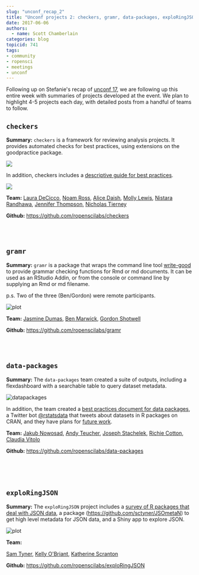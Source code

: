 ```yaml
---
slug: "unconf_recap_2"
title: "Unconf projects 2: checkers, gramr, data-packages, exploRingJSON"
date: 2017-06-06
authors:
  - name: Scott Chamberlain
categories: blog
topicid: 741
tags:
- community
- ropensci
- meetings
- unconf
---
```


Following up on Stefanie's recap of [unconf 17](https://ropensci.org/blog/blog/2017/06/02/unconf2017), we are following up this entire week with summaries of projects developed at the event. We plan to highlight 4-5 projects each day, with detailed posts from a handful of teams to follow.


## `checkers`
**Summary:**  `checkers` is a framework for reviewing analysis projects. It provides automated checks for best practices, using extensions on the goodpractice package.

![](/assets/blog-images/2017-06-06-unconf_recap_2/checkers_version_control.png)

In addition, checkers includes a [descriptive guide for best practices](https://docs.google.com/document/d/1OYcWJUk-MiM2C1TIHB1Rn6rXoF5fHwRX-7_C12Blx8g/edit#).

![](/assets/blog-images/2017-06-06-unconf_recap_2/compendium.png)

**Team:** [Laura DeCicco](https://github.com/ldecicco-USGS), [Noam Ross](https://github.com/noamross), [Alice Daish](https://github.com/adaish), [Molly Lewis](https://github.com/mllewis), [Nistara Randhawa](https://github.com/nistara), [Jennifer Thompson](https://github.com/jenniferthompson), [Nicholas Tierney](https://github.com/njtierney)

**Github:** <https://github.com/ropenscilabs/checkers>

<br><br>

## `gramr`

**Summary:** `gramr` is a package that wraps the command line tool [write-good](https://github.com/btford/write-good) to provide grammar checking functions for Rmd or md documents. It can be used as an RStudio Addin, or from the console or command line by supplying an Rmd or md filename.

p.s. Two of the three (Ben/Gordon) were remote participants.

![plot](/assets/blog-images/2017-06-06-unconf_recap_2/gramr.png)

**Team:** [Jasmine Dumas](https://github.com/jasdumas), [Ben Marwick](https://github.com/benmarwick), [Gordon Shotwell](https://github.com/GShotwell)

**Github:** <https://github.com/ropenscilabs/gramr>

<br><br>

## `data-packages`

**Summary:**  The `data-packages` team created a suite of outputs, including a flexdashboard with a searchable table to query dataset metadata.

![datapackages](/assets/blog-images/2017-06-06-unconf_recap_2/pkg.png)

In addition, the team created a [best practices document for data packages](https://docs.google.com/document/d/1xhJmt0v4p49jpwINNak9N7AMMb5yohTwwNOXH8WzqqQ/edit#heading=h.7qg6st1kgh5x), a Twitter bot [@rstatsdata](https://twitter.com/rstatsdata) that tweets about datasets in R packages on CRAN, and they have plans for [future work](https://github.com/ropenscilabs/data-packages#potential-future-work).

**Team:** [Jakub Nowosad](https://github.com/Nowosad), [Andy Teucher](https://github.com/ateucher), [Joseph Stachelek](https://github.com/jsta), [Richie Cotton](https://github.com/richierocks), [Claudia Vitolo](https://github.com/cvitolo)

**Github:** <https://github.com/ropenscilabs/data-packages>

<br><br><br>

## `exploRingJSON`

**Summary:**  The `exploRingJSON` project includes a [survey of R packages that deal with JSON data](https://github.com/ropenscilabs/exploRingJSON#survey-of-json-affiliated-r-packages), a package (<https://github.com/sctyner/JSOmetaN>) to get high level metadata for JSON data, and a Shiny app to explore JSON.

![plot](/assets/blog-images/2017-06-06-unconf_recap_2/applistview.png)

**Team:**

[Sam Tyner](https://github.com/sctyner), [Kelly O'Briant](https://github.com/kellobri), [Katherine Scranton](https://github.com/drscranto)

**Github:** <https://github.com/ropenscilabs/exploRingJSON>

